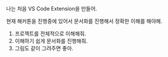 나는 처음 VS Code Extension을 만들어.

현재 해커톤을 진행중에 있어서 문서화를 진행해서 정확한 이해를 해야해.

1. 프로젝트를 전체적으로 이해해줘.
2. 이해하기 쉽게 문서화를 진행해줘.
3. 그림도 같이 그려주면 좋아.